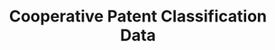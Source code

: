 ---
layout: default
bigquery: https://console.cloud.google.com/bigquery?p=patents-public-data&d=cpc&page=dataset
citation: '“Cooperative Patent Classification” by the EPO and USPTO, for public use. '
contributors: EPO, USPTO
cost: None
description: Cooperative Patent Classification Data contains the scheme and definitions
  of the Cooperative Patent Classification system for classifying patent documents.
  The CPC is the result of a partnership between the EPO and the USPTO in their joint
  effort to develop a common, internationally compatible classification system for
  technical documents, in particular patent publications, which will be used by both
  offices in the patent granting process
documentation: https://www.cooperativepatentclassification.org/cpcSchemeAndDefinitions
last_edit: Mon, 04 Apr 2022 19:07:06 GMT
location: https://www.cooperativepatentclassification.org/index
maintained_by: USPTO, EPO
schema_fields: '[''childGroups'', ''breakdownCode'', ''sizeCache'', ''glossary'',
  ''limitingReferences'', ''date_revised'', ''dateRevised'', ''informative_references'',
  ''synonyms'', ''applicationReferences'', ''notAllocatable'', ''parents'', ''symbol'',
  ''title_part'', ''application_references'', ''children'', ''titlePart'', ''child_groups'',
  ''title_full'', ''level'', ''informativeReferences'', ''residual_references'', ''residualReferences'',
  ''ipcConcordant'', ''limiting_references'', ''status'', ''titleFull'', ''additional_only'',
  ''breakdown_code'', ''not_allocatable'', ''ipc_concordant'', ''definition'']'
shortname: cooperative_patent_classification
tags:
- patents
- science
title: Cooperative Patent Classification Data
uuid: 984374a7-16e9-4b35-9445-458daceb01bf
---